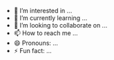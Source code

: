 
- 👀 I’m interested in ...
- 🌱 I’m currently learning ...
- 💞️ I’m looking to collaborate on ...
- 📫 How to reach me ...
- 😄 Pronouns: ...
- ⚡ Fun fact: ...

<!---
8315ar/8315ar is a ✨ special ✨ repository because its `README.md` (this file) appears on your GitHub profile.
You can click the Preview link to take a look at your changes.
--->
